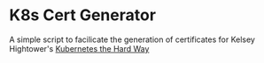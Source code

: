 # K8s Cert Generator

A simple script to facilicate the generation of certificates for Kelsey Hightower's [Kubernetes the Hard Way](https://github.com/kelseyhightower/kubernetes-the-hard-way)
